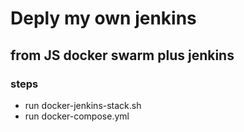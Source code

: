 # Deply my own jenkins 
## from JS docker swarm plus jenkins
### steps
* run docker-jenkins-stack.sh
* run docker-compose.yml
